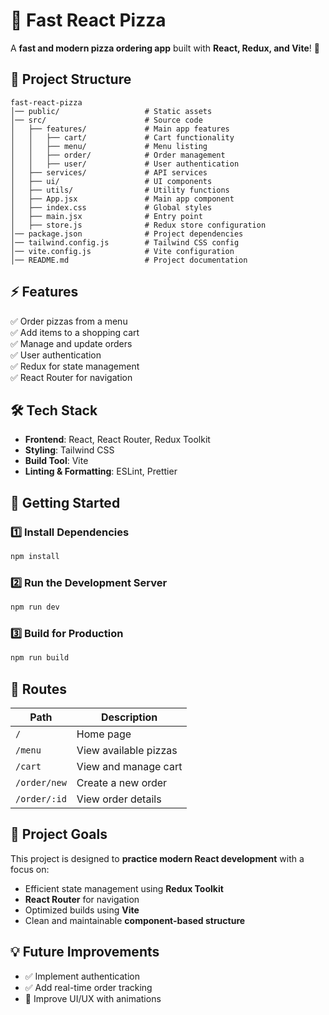 # 🍕 Fast React Pizza

A **fast and modern pizza ordering app** built with **React, Redux, and Vite**! 🚀  

## 📂 Project Structure  

```
fast-react-pizza
│── public/                   # Static assets  
│── src/                      # Source code  
│   ├── features/             # Main app features  
│   │   ├── cart/             # Cart functionality  
│   │   ├── menu/             # Menu listing  
│   │   ├── order/            # Order management  
│   │   ├── user/             # User authentication  
│   ├── services/             # API services  
│   ├── ui/                   # UI components  
│   ├── utils/                # Utility functions  
│   ├── App.jsx               # Main app component  
│   ├── index.css             # Global styles  
│   ├── main.jsx              # Entry point  
│   ├── store.js              # Redux store configuration  
│── package.json              # Project dependencies  
│── tailwind.config.js        # Tailwind CSS config  
│── vite.config.js            # Vite configuration  
│── README.md                 # Project documentation  
```

## ⚡ Features  

✅ Order pizzas from a menu  
✅ Add items to a shopping cart  
✅ Manage and update orders  
✅ User authentication  
✅ Redux for state management  
✅ React Router for navigation  

## 🛠️ Tech Stack  

- **Frontend**: React, React Router, Redux Toolkit  
- **Styling**: Tailwind CSS  
- **Build Tool**: Vite  
- **Linting & Formatting**: ESLint, Prettier  

## 🚀 Getting Started  

### 1️⃣ Install Dependencies  

```sh
npm install
```

### 2️⃣ Run the Development Server  

```sh
npm run dev
```

### 3️⃣ Build for Production  

```sh
npm run build
```

## 📌 Routes  

| Path           | Description           |
|---------------|-----------------------|
| `/`           | Home page             |
| `/menu`       | View available pizzas |
| `/cart`       | View and manage cart  |
| `/order/new`  | Create a new order    |
| `/order/:id`  | View order details    |

## 🎯 Project Goals  

This project is designed to **practice modern React development** with a focus on:  
- Efficient state management using **Redux Toolkit**  
- **React Router** for navigation  
- Optimized builds using **Vite**  
- Clean and maintainable **component-based structure**  

## 💡 Future Improvements  


- ✅ Implement authentication  
- ✅ Add real-time order tracking  
- 🚀 Improve UI/UX with animations  
  
